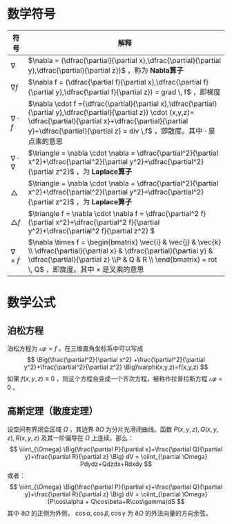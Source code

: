 

# 数学符号

| 符号                  | 解释                                                         |
| --------------------- | ------------------------------------------------------------ |
| $\nabla$              | $\nabla = (\dfrac{\partial}{\partial x},\dfrac{\partial}{\partial y},\dfrac{\partial}{\partial z})$ ，称为 **Nabla算子** |
| $\nabla f$            | $\nabla f = (\dfrac{\partial f}{\partial x},\dfrac{\partial f}{\partial y},\dfrac{\partial f}{\partial z}) = grad \, f$ ，即梯度 |
| $\nabla \cdot f$      | $\nabla \cdot f =(\dfrac{\partial}{\partial x},\dfrac{\partial}{\partial y},\dfrac{\partial}{\partial z}) \cdot (x,y,z)= \dfrac{\partial}{\partial x}+\dfrac{\partial}{\partial y}+\dfrac{\partial}{\partial z} = div \,f$  ，即散度。其中 $\cdot$  是点乘的意思 |
| $\nabla \cdot \nabla$ | $\triangle = \nabla \cdot \nabla = \dfrac{\partial^2}{\partial x^2}+\dfrac{\partial^2}{\partial y^2}+\dfrac{\partial^2}{\partial z^2}$  ，为 **Laplace算子** |
| $\triangle$           | $\triangle = \nabla \cdot \nabla = \dfrac{\partial^2}{\partial x^2}+\dfrac{\partial^2}{\partial y^2}+\dfrac{\partial^2}{\partial z^2}$  ，为 **Laplace算子** |
| $\triangle f$         | $\triangle f = \nabla \cdot \nabla f = \dfrac{\partial^2 f}{\partial x^2}+\dfrac{\partial^2 f}{\partial y^2}+\dfrac{\partial^2 f}{\partial z^2} $ |
| $\nabla \times f$     | $\nabla \times f = \begin{bmatrix} \vec{i} & \vec{j} & \vec{k} \\ \dfrac{\partial}{\partial x} & \dfrac{\partial}{\partial y} & \dfrac{\partial}{\partial z} \\P & Q & R  \\ \end{bmatrix} = rot \, Q$ ，即旋度。其中 $\times$ 是叉乘的意思 |



# 数学公式

## 泊松方程

泊松方程为 $\vartriangle \varphi = f$ 。在三维直角坐标系中可以写成
$$
\Big(\frac{\partial^2}{\partial x^2} +\frac{\partial^2}{\partial y^2}+\frac{\partial^2}{\partial z^2} \Big)\varphi(x,y,z)=f(x,y,z)
$$
如果 $f(x,y,z) \equiv 0$ ，则这个方程会变成一个齐次方程，被称作拉普拉斯方程 $\vartriangle \varphi =0$ 。



## 高斯定理（散度定理）

设空间有界闭合区域 $\Omega$ ，其边界 $\partial \Omega$ 为分片光滑闭曲线。函数 $P(x,y,z),Q(x,y,z),R(x,y,z)$ 及其一阶偏导在 $\Omega$ 上连续，那么：
$$
\iiint_{\Omega} \Big(\frac{\partial P}{\partial x}+\frac{\partial Q}{\partial y}+\frac{\partial R}{\partial z} \Big) dV = \oiint_{\partial \Omega} Pdydz+Qdzdx+Rdxdy
$$
或者：
$$
\iiint_{\Omega} \Big(\frac{\partial P}{\partial x}+\frac{\partial Q}{\partial y}+\frac{\partial R}{\partial z} \Big) dV = \oiint_{\partial \Omega} (P\cos\alpha + Q\cos\beta+R\cos\gamma)dS
$$
其中 $\partial \Omega$ 的正侧为外侧， $\cos\alpha,\cos\beta,\cos\gamma$ 为 $\partial \Omega$ 的外法向量的方向余弦。

